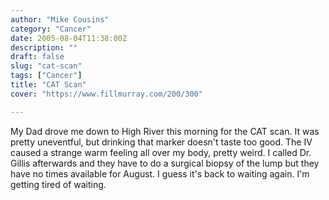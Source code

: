 ```yaml
---
author: "Mike Cousins"
category: "Cancer"
date: 2005-08-04T11:38:00Z
description: ""
draft: false
slug: "cat-scan"
tags: ["Cancer"]
title: "CAT Scan"
cover: "https://www.fillmurray.com/200/300"

---
```


My Dad drove me down to High River this morning for the CAT scan. It was pretty
uneventful, but drinking that marker doesn't taste too good. The IV caused a
strange warm feeling all over my body, pretty weird. I called Dr. Gillis
afterwards and they have to do a surgical biopsy of the lump but they have no
times available for August. I guess it's back to waiting again. I'm getting
tired of waiting.